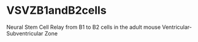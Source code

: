 # VSVZB1andB2cells
Neural Stem Cell Relay from B1 to B2 cells in the adult mouse Ventricular-Subventricular Zone
